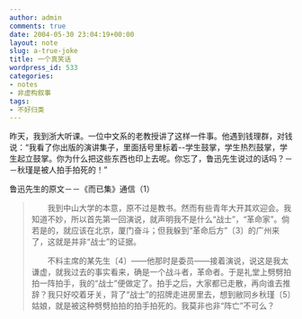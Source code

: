 ```yaml
---
author: admin
comments: true
date: 2004-05-30 23:04:19+00:00
layout: note
slug: a-true-joke
title: 一个真笑话
wordpress_id: 533
categories:
- notes
- 非虚构叙事
tags:
- 不好归类
---
```


昨天，我到浙大听课。一位中文系的老教授讲了这样一件事。他遇到钱理群，对钱说：“我看了你出版的演讲集子，里面括号里标着--学生鼓掌，学生热烈鼓掌，学生起立鼓掌。你为什么把这些东西也印上去呢。你忘了，鲁迅先生说过的话吗？－－秋瑾是被人拍手拍死的！”
 
鲁迅先生的原文－－《而已集》通信（1）
 




<blockquote>　　我到中山大学的本意，原不过是教书。然而有些青年大开其欢迎会。我知道不妙，所以首先第一回演说，就声明我不是什么“战士”，“革命家”。倘若是的，就应该在北京，厦门奋斗；但我躲到“革命后方”〔3〕的广州来了，这就是并非“战士”的证据。

　　不料主席的某先生〔4〕——他那时是委员——接着演说，说这是我太谦虚，就我过去的事实看来，确是一个战斗者，革命者。于是礼堂上劈劈拍拍一阵拍手，我的“战士”便做定了。拍手之后，大家都已走散，再向谁去推辞？我只好咬着牙关，背了“战士”的招牌走进房里去，想到敝同乡秋瑾〔5〕姑娘，就是被这种劈劈拍拍的拍手拍死的。我莫非也非“阵亡”不可么？</blockquote>




